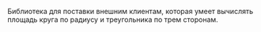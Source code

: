 Библиотека для поставки внешним клиентам, 
которая умеет вычислять площадь круга по радиусу и треугольника по трем сторонам.
